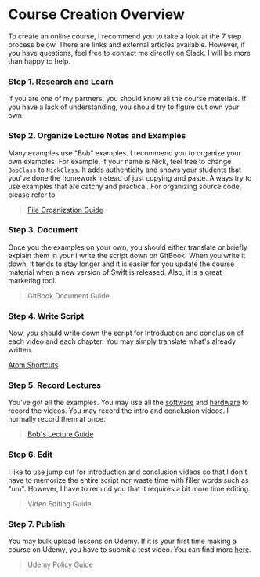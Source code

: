# Course Creation Overview
To create an online course, I recommend you to take a look at the 7 step process below. There are links and external articles available. However, if you have questions, feel free to contact me directly on Slack. I will be more than happy to help.

### Step 1. Research and Learn
If you are one of my partners, you should know all the course materials. If you have a lack of understanding, you should try to figure out own your own.

### Step 2. Organize Lecture Notes and Examples
Many examples use "Bob" examples. I recommend you to organize your own examples. For example, if your name is Nick, feel free to change `BobClass` to `NickClass`. It adds authenticity and shows your students that you've done the homework instead of just copying and paste. Always try to use examples that are catchy and practical. For organizing source code, please refer to

> [File Organization Guide](/content/course-creation/file-organization-guide.md)

### Step 3. Document
Once you the examples on your own, you should either translate or briefly explain them in your
I write the script down on GitBook. When you write it down, it tends to stay longer and it is easier for you update the course material when a new version of Swift is released. Also, it is a great marketing tool.

> GitBook Document Guide

### Step 4. Write Script
Now, you should write down the script for Introduction and conclusion of each video and each chapter. You may simply translate what's already written.

[Atom Shortcuts]()

### Step 5. Record Lectures
You've got all the examples. You may use all the [software]()  and [hardware]() to record the videos. You may record the intro and conclusion videos. I normally record them at once.

> [Bob's Lecture Guide](content/course-creation/bob-lecture-guide.md)


### Step 6. Edit
I like to use jump cut for introduction and conclusion videos so that I don't have to memorize the entire script nor waste time with filler words such as "um". However, I have to remind you that it requires a bit more time editing.

> Video Editing Guide

### Step 7. Publish
You may bulk upload lessons on Udemy. If it is your first time making a course on Udemy, you have to submit a test video. You can find more [here](https://teach.udemy.com/test-videos/).

> Udemy Policy Guide
